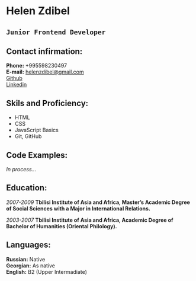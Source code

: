 # **Helen Zdibel**

## **`Junior Frontend Developer`**

## **Contact infirmation:**

**Phone:** +995598230497 <br/>
**E-mail:** helenzdibel@gmail.com <br>
[Github](https://github.com/HelenZdibel) <br>
[Linkedin](https://www.linkedin.com/in/helen-zdibel/) <br>



## **Skils and Proficiency:**

- HTML
- CSS
- JavaScript Basics
- Git, GitHub


## **Code Examples:**

_In process..._

## **Education:**

_2007-2009_ **Tbilisi Institute of Asia and Africa, Master’s Academic
Degree of Social Sciences with a Major in International Relations.** 

_2003-2007_ **Tbilisi Institute of Asia and Africa, Academic Degree of
Bachelor of Humanities (Oriental Philology).**



## **Languages:**

**Russian:** Native <br>
**Georgian:** As native <br>
**English:** B2 (Upper Intermadiate) <br>
